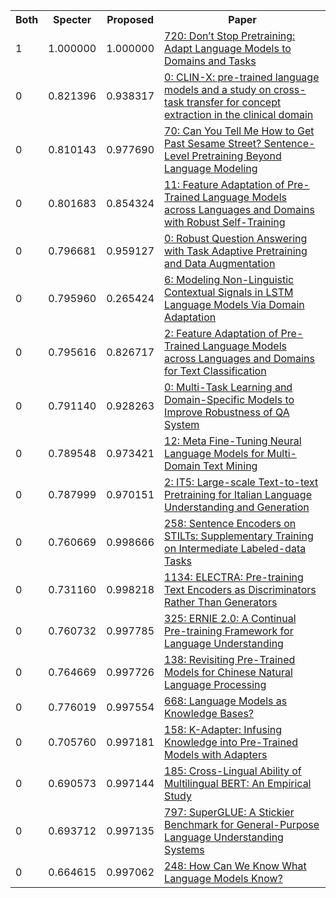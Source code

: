 <html><table><tr>
<th>Both</th>
<th>Specter</th>
<th>Proposed</th>
<th>Paper</th>
</tr>
<tr>
<td>1</td>
<td>1.000000</td>
<td>1.000000</td>
<td><a href="https://www.semanticscholar.org/paper/e816f788767eec6a8ef0ea9eddd0e902435d4271">720: Don’t Stop Pretraining: Adapt Language Models to Domains and Tasks</a></td>
</tr>
<tr>
<td>0</td>
<td>0.821396</td>
<td>0.938317</td>
<td><a href="https://www.semanticscholar.org/paper/62da76a8dbff4de50495be2f4746f25c4cd7ac0c">0: CLIN-X: pre-trained language models and a study on cross-task transfer for concept extraction in the clinical domain</a></td>
</tr>
<tr>
<td>0</td>
<td>0.810143</td>
<td>0.977690</td>
<td><a href="https://www.semanticscholar.org/paper/06a1bf4a7333bbc78dbd7470666b33bd9e26882b">70: Can You Tell Me How to Get Past Sesame Street? Sentence-Level Pretraining Beyond Language Modeling</a></td>
</tr>
<tr>
<td>0</td>
<td>0.801683</td>
<td>0.854324</td>
<td><a href="https://www.semanticscholar.org/paper/992f949de6d9c9355e6f1b224fdff4ac1967b2bf">11: Feature Adaptation of Pre-Trained Language Models across Languages and Domains with Robust Self-Training</a></td>
</tr>
<tr>
<td>0</td>
<td>0.796681</td>
<td>0.959127</td>
<td><a href="https://www.semanticscholar.org/paper/b11f392ff1b9b2c4fe77f7560e249dbd9e57cdd8">0: Robust Question Answering with Task Adaptive Pretraining and Data Augmentation</a></td>
</tr>
<tr>
<td>0</td>
<td>0.795960</td>
<td>0.265424</td>
<td><a href="https://www.semanticscholar.org/paper/f04f38ce7fe04f61ebe538348eaf881b8ce19160">6: Modeling Non-Linguistic Contextual Signals in LSTM Language Models Via Domain Adaptation</a></td>
</tr>
<tr>
<td>0</td>
<td>0.795616</td>
<td>0.826717</td>
<td><a href="https://www.semanticscholar.org/paper/87abd59cbfc342e4feade633d03b0e688abcbdaa">2: Feature Adaptation of Pre-Trained Language Models across Languages and Domains for Text Classification</a></td>
</tr>
<tr>
<td>0</td>
<td>0.791140</td>
<td>0.928263</td>
<td><a href="https://www.semanticscholar.org/paper/16976d834ba10e7a6fb497c463447278b3d2029b">0: Multi-Task Learning and Domain-Specific Models to Improve Robustness of QA System</a></td>
</tr>
<tr>
<td>0</td>
<td>0.789548</td>
<td>0.973421</td>
<td><a href="https://www.semanticscholar.org/paper/157a2b417f94b0d21c3192ee877f9a3f0c6ca2c9">12: Meta Fine-Tuning Neural Language Models for Multi-Domain Text Mining</a></td>
</tr>
<tr>
<td>0</td>
<td>0.787999</td>
<td>0.970151</td>
<td><a href="https://www.semanticscholar.org/paper/19e2f3a1e0c3b8340c14cb83e9ca6878a2598852">2: IT5: Large-scale Text-to-text Pretraining for Italian Language Understanding and Generation</a></td>
</tr>
<tr>
<td>0</td>
<td>0.760669</td>
<td>0.998666</td>
<td><a href="https://www.semanticscholar.org/paper/b47381e04739ea3f392ba6c8faaf64105493c196">258: Sentence Encoders on STILTs: Supplementary Training on Intermediate Labeled-data Tasks</a></td>
</tr>
<tr>
<td>0</td>
<td>0.731160</td>
<td>0.998218</td>
<td><a href="https://www.semanticscholar.org/paper/756810258e3419af76aff38c895c20343b0602d0">1134: ELECTRA: Pre-training Text Encoders as Discriminators Rather Than Generators</a></td>
</tr>
<tr>
<td>0</td>
<td>0.760732</td>
<td>0.997785</td>
<td><a href="https://www.semanticscholar.org/paper/80f9f109d1564cb8f82aa440a5f6f3fbe220c9ef">325: ERNIE 2.0: A Continual Pre-training Framework for Language Understanding</a></td>
</tr>
<tr>
<td>0</td>
<td>0.764669</td>
<td>0.997726</td>
<td><a href="https://www.semanticscholar.org/paper/6afe0fb12ceacadbbfed7202d430770a3f344731">138: Revisiting Pre-Trained Models for Chinese Natural Language Processing</a></td>
</tr>
<tr>
<td>0</td>
<td>0.776019</td>
<td>0.997554</td>
<td><a href="https://www.semanticscholar.org/paper/d0086b86103a620a86bc918746df0aa642e2a8a3">668: Language Models as Knowledge Bases?</a></td>
</tr>
<tr>
<td>0</td>
<td>0.705760</td>
<td>0.997181</td>
<td><a href="https://www.semanticscholar.org/paper/4f03e69963b9649950ba29ae864a0de8c14f1f86">158: K-Adapter: Infusing Knowledge into Pre-Trained Models with Adapters</a></td>
</tr>
<tr>
<td>0</td>
<td>0.690573</td>
<td>0.997144</td>
<td><a href="https://www.semanticscholar.org/paper/3b2538f84812f434c740115c185be3e5e216c526">185: Cross-Lingual Ability of Multilingual BERT: An Empirical Study</a></td>
</tr>
<tr>
<td>0</td>
<td>0.693712</td>
<td>0.997135</td>
<td><a href="https://www.semanticscholar.org/paper/d9f6ada77448664b71128bb19df15765336974a6">797: SuperGLUE: A Stickier Benchmark for General-Purpose Language Understanding Systems</a></td>
</tr>
<tr>
<td>0</td>
<td>0.664615</td>
<td>0.997062</td>
<td><a href="https://www.semanticscholar.org/paper/81dd3faf762ad8f084ab1d7b8fc9e77e9e160f85">248: How Can We Know What Language Models Know?</a></td>
</tr>
</table></html>
